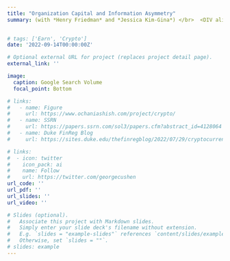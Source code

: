 ```yaml
---
title: "Organization Capital and Information Asymmetry"
summary: (with *Henry Friedman* and *Jessica Kim-Gina*) </br>  <DIV align="justify"> This paper investigates whether organization capital is associated with information asymmetry between corporate insiders and outsiders. Consistent with organization capital creating information asymmetry, we find that it is positively associated with insider trading profits. Organization capital is also associated with lower voluntary disclosure and financial statement readability, implying that organization capital creates information asymmetry that is net beneficial to corporate the insiders. To better understand the potential sources of information asymmetry, we provide evidence on the compositions of organization capital by examining how they map into specific types of intangible assets recognized in mergers and acquisitions. We find that target firms’ organization capital is significantly associated with marketing-based intangibles and goodwill, consistent with organization capital capturing both risky brand investments and alienable human capital. </DIV>
     

# tags: ['Earn', 'Crypto']
date: '2022-09-14T00:00:00Z'

# Optional external URL for project (replaces project detail page).
external_link: ''

image: 
  caption: Google Search Volume
  focal_point: Bottom

# links:
#   - name: Figure
#     url: https://www.ochaniashish.com/project/crypto/
#   - name: SSRN
#     url: https://papers.ssrn.com/sol3/papers.cfm?abstract_id=4128064
#   - name: Duke FinReg Blog
#     url: https://sites.duke.edu/thefinregblog/2022/07/29/cryptocurrency-disruption-and-investor-reaction-to-earnings-announcements/

# links:
#  - icon: twitter
#    icon_pack: ai
#    name: Follow
#    url: https://twitter.com/georgecushen
url_code: ''
url_pdf: ''
url_slides: ''
url_video: ''

# Slides (optional).
#   Associate this project with Markdown slides.
#   Simply enter your slide deck's filename without extension.
#   E.g. `slides = "example-slides"` references `content/slides/example-slides.md`.
#   Otherwise, set `slides = ""`.
# slides: example
---
```

